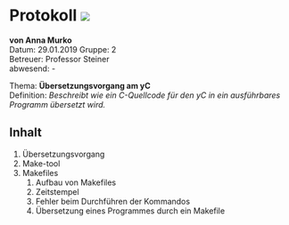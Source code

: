 # Protokoll ![](https://www.koerbler.com/neuigkeiten/wp-content/uploads/2013/03/htl-kaindorf.jpg)
**von Anna Murko**  
Datum: 29.01.2019
Gruppe: 2  
Betreuer: Professor Steiner  
abwesend: -
  
  Thema: **Übersetzungsvorgang am yC**  
  Definition: *Beschreibt wie ein C-Quellcode für den yC in ein ausführbares Programm übersetzt wird.*  

## Inhalt 
1. Übersetzungsvorgang
1. Make-tool
1. Makefiles
    1. Aufbau von Makefiles
    1. Zeitstempel
    1. Fehler beim Durchführen der Kommandos
    1. Übersetzung eines Programmes durch ein Makefile
    
 

